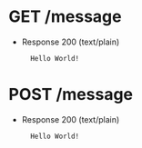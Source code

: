 # GET /message
+ Response 200 (text/plain)

        Hello World!
        
# POST /message
+ Response 200 (text/plain)

        Hello World!
